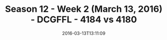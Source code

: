 ---
title: Season 12 - Week 2 (March 13, 2016) - DCGFFL - 4184 vs 4180
teams_score:
- team: 4184
  score: 30
- team: 4180
  score: 12
mvp: Kevin K. (Graphite); George G. (Maroon)
game-ball: BJ B. (Graphite); Zach ((Maroon)
sportsperson: ''
season: 12
week: 2
date: '2016-03-13T13:11:09'
pageid: season-12-week-2-march-13-2016-4184-vs-4180
---